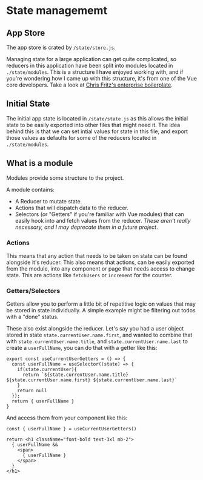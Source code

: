 # State managememt

## App Store

The app store is crated by `/state/store.js`.

Managing state for a large application can get quite complicated, so reducers in this application have been split into modules located in `./state/modules`. This is a structure I have enjoyed working with, and if you're wondering how I came up with this structure, it's from one of the Vue core developers. Take a look at [Chris Fritz's enterprise boilerplate](https://github.com/chrisvfritz/vue-enterprise-boilerplate/blob/master/src/state).

## Initial State

The initial app state is located in `/state/state.js` as this allows the initial state to be easily exported into other files that might need it. The idea behind this is that we can set intial values for state in this file, and export those values as defaults for some of the reducers located in `./state/modules`.

## What is a module

Modules provide some structure to the project.

A module contains:

- A Reducer to mutate state.
- Actions that will dispatch data to the reducer.
- Selectors (or "Getters" if you're familiar with Vue modules) that can easily hook into and fetch values from the reducer. _These aren't really necessary, and I may deprecate them in a future project_.

### Actions

This means that any action that needs to be taken on state can be found alongside it's reducer. This also means that actions, can be easily exported from the module, into any component or page that needs access to change state. This are actions like `fetchUsers` or `increment` for the counter.

### Getters/Selectors

Getters allow you to perform a little bit of repetitive logic on values that may be stored in state individually. A simple example might be filtering out todos with a "done" status.

These also exist alongside the reducer. Let's say you had a user object stored in state `state.currentUser.name.first`, and wanted to combine that with `state.currentUser.name.title`, and `state.currentUser.name.last` to create a `userFullName`, you can do that with a getter like this:

```
export const useCurrentUserGetters = () => {
  const userFullName = useSelector((state) => {
    if(state.currentUser){
      return `${state.currentUser.name.title} ${state.currentUser.name.first} ${state.currentUser.name.last}`
    }
    return null
  });
  return { userFullName }
}
```

And access them from your component like this:

```
const { userFullName } = useCurrentUserGetters()

return <h1 className="font-bold text-3xl mb-2">
  { userFullName &&
    <span>
      { userFullName }
    </span>
  }
</h1>
```
